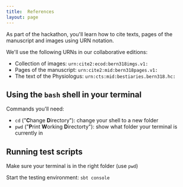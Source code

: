 ```yaml
---
title:  References
layout: page
---
```



As part of the hackathon, you'll learn how to cite texts, pages of the manuscript and images using URN notation.

We'll use the following URNs in our collaborative editions:


-   Collection of images: `urn:cite2:ecod:bern318imgs.v1:`
-   Pages of the manuscript: `urn:cite2:mid:bern318pages.v1:`
-   The text of the Physiologus:  `urn:cts:mid:bestiaries.bern318.hc:`


## Using the `bash` shell in your terminal

Commands you'll need:

-  `cd`  ("**C**hange **D**irectory"): change your shell to a new folder
-   `pwd`   ("**P**rint **W**orking **D**irectorty"): show what folder your terminal is currently in


## Running test scripts

Make sure your terminal is in the right folder (use `pwd`)

Start the testing environment:  `sbt console`
